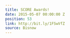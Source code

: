 ```yaml
---
title: SCORE Awards!
date: 2015-05-07 00:00:00 Z
position: 53
link: http://bit.ly/1FSwVfZ
source: Bisnow
---
```


